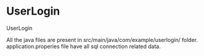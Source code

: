 # UserLogin
UserLogin

All the java files are present in src/main/java/com/example/userlogin/ folder.
application.properies file have all sql connection related data.
